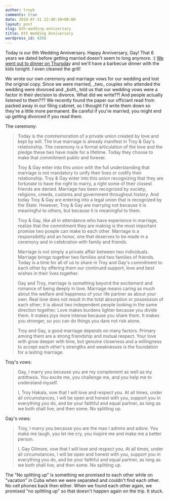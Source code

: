 ```yaml
---
author: troyh
comments: true
date: 2010-07-31 22:40:38+00:00
layout: post
slug: 6th-wedding-anniversary
title: 6th Wedding Anniversary
wordpress_id: 4358
---
```


Today is our 6th Wedding Anniversary. Happy Anniversary, Gay! That 6 years we dated before getting married doesn't seem to long anymore. :) [We went out to dinner on Thursda](http://troyandgay.com/blog/2010/07/29/more-house-work/)y and we'll have a barbecue dinner with the kids tonight. I even cleaned the grill!

<!-- more -->We wrote our own ceremony and marriage vows for our wedding and lost the original copy. Since we were married, _two_ couples who attended the wedding were divorced and _both_ told us that our wedding vows were a factor in their decision to divorce. What did we write??! And people actually listened to them??? We recently found the paper our officiant read from packed away in our filing cabinet, so I thought I'd write them down so they're a little more permanent. Be careful if you're married, you might end up getting divorced if you read them.

The ceremony:


<blockquote>Today is the commemoration of a private union created by love and kept by will. The true marriage is already manifest in Troy & Gay's relationship. The ceremony is a formal articulation of the love and the pledge these two have made for a lifetime. Today they choose to make that commitment public and forever.

Troy & Gay enter into this union with the full understanding that marriage is not mandatory to unify their lives or codify their relationship. Troy & Gay enter into this union recognizing that they are fortunate to have the right to marry, a right some of their closest friends are denied. Marriage has been recognized by society, religions, creeds, customs and government throughout history. And today Troy & Gay are entering into a legal union that is recognized by the State. However, Troy & Gay are marrying not because it is meaningful to others, but because it is meaningful to them.

Troy & Gay, like all in attendance who have experience in marriage, realize that the commitment they are making is the most important promise two poeple can make to each other. Marriage is a responsibility and an honor, one that deserves to be made in a ceremony and in celebration with family and friends.

Marriage is not simply a private affair between two individuals. Marriage brings together two families and two families of friends. Today is a time for all of us to share in Troy and Gay's commitment to each other by offering them our continued support, love and best wishes in their lives together.

Gay and Troy, marriage is something beyond the excitement and romance of being deeply in love. Marriage means caring as much about the welfare and happiness of your life partner as about your own. Real love does not result in the total absorption or possession of each other; it is about two independent people looking in the same direction together. Love makes burdens lighter because you divide them. It makes joys more intense because you share them. It makes you stronger, so you can do things you dare not risk alone.

Troy and Gay, a good marriage depends on many factors. Primary among them are a strong friendship and mutual respect. Your love with grow deeper with time, but genuine closeness and a willingness to accept each other's strengths and weaknesses is the foundation for a lasting marriage.</blockquote>


Troy's vows:


<blockquote>Gay, I marry you because you are my complement as well as my antithesis. You excite me, you challenge me, and you help me to understand myself.

I, Troy Hakala, vow that I will love and respect you. At all times, under all circumstances, I will be open and honest with you, support you in everything you do, and be your faithful and equal partner, as long as we both shall live, and then some. No splitting up.</blockquote>


Gay's vows:


<blockquote>Troy, I marry you because you are the man I admire and adore. You make me laugh, you let me cry, you inspire me and make me a better person.

I, Gay Gilmore, vow that I will love and respect you. At all times, under all circumstances, I will be open and honest with you, support you in everything you do, and be your faithful and equal partner, as long as we both shall live, and then some. No splitting up.</blockquote>


The "No splitting up" is something we promised to each other while on "vacation" in Cuba when we were separated and couldn't find each other. No cell phones back then either. When we found each other again, we promised "no splitting up" so that doesn't happen again on the trip. It stuck.
